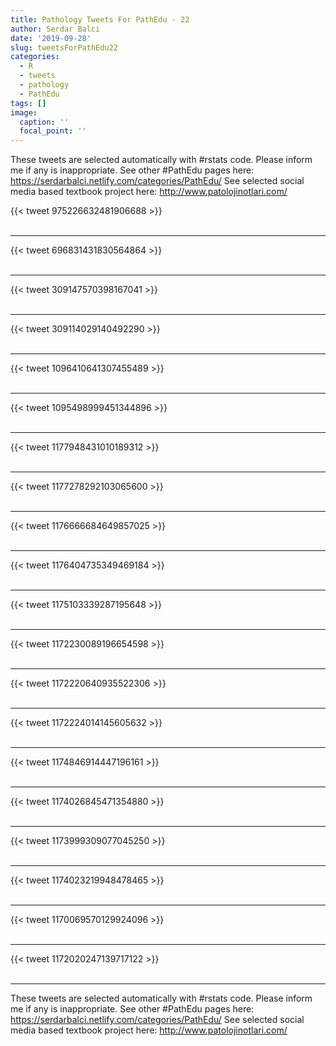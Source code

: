 ```yaml
---
title: Pathology Tweets For PathEdu - 22
author: Serdar Balci
date: '2019-09-28'
slug: tweetsForPathEdu22
categories:
  - R
  - tweets
  - pathology
  - PathEdu
tags: []
image:
  caption: ''
  focal_point: ''
---
```



These tweets are selected automatically with #rstats code. Please inform me if any is inappropriate.
See other #PathEdu pages here: https://serdarbalci.netlify.com/categories/PathEdu/ 
See selected social media based textbook project here: http://www.patolojinotlari.com/

{{< tweet 975226632481906688 >}}
<br>
<br>
<hr>
{{< tweet 696831431830564864 >}}
<br>
<br>
<hr>
{{< tweet 309147570398167041 >}}
<br>
<br>
<hr>
{{< tweet 309114029140492290 >}}
<br>
<br>
<hr>
{{< tweet 1096410641307455489 >}}
<br>
<br>
<hr>
{{< tweet 1095498999451344896 >}}
<br>
<br>
<hr>
{{< tweet 1177948431010189312 >}}
<br>
<br>
<hr>
{{< tweet 1177278292103065600 >}}
<br>
<br>
<hr>
{{< tweet 1176666684649857025 >}}
<br>
<br>
<hr>
{{< tweet 1176404735349469184 >}}
<br>
<br>
<hr>
{{< tweet 1175103339287195648 >}}
<br>
<br>
<hr>
{{< tweet 1172230089196654598 >}}
<br>
<br>
<hr>
{{< tweet 1172220640935522306 >}}
<br>
<br>
<hr>
{{< tweet 1172224014145605632 >}}
<br>
<br>
<hr>
{{< tweet 1174846914447196161 >}}
<br>
<br>
<hr>
{{< tweet 1174026845471354880 >}}
<br>
<br>
<hr>
{{< tweet 1173999309077045250 >}}
<br>
<br>
<hr>
{{< tweet 1174023219948478465 >}}
<br>
<br>
<hr>
{{< tweet 1170069570129924096 >}}
<br>
<br>
<hr>
{{< tweet 1172020247139717122 >}}
<br>
<br>
<hr>


These tweets are selected automatically with #rstats code. Please inform me if any is inappropriate.
See other #PathEdu pages here: https://serdarbalci.netlify.com/categories/PathEdu/ 
See selected social media based textbook project here: http://www.patolojinotlari.com/
